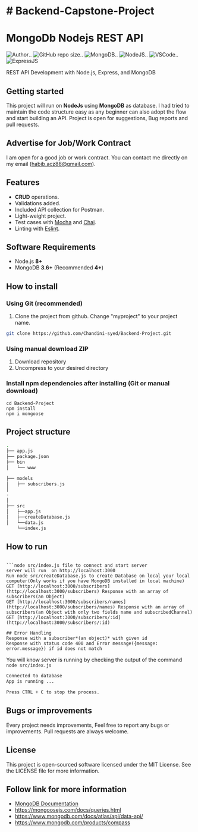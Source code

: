 # # Backend-Capstone-Project
# MongoDb Nodejs REST API

![Author](https://img.shields.io/badge/Author-Chandini%20Syed-blue).. ![GitHub repo size](https://img.shields.io/github/repo-size/Chandini-syed/Backend-Project)..   ![MongoDB](https://img.shields.io/badge/MongoDB-4EA94B?style=for-the-badge&logo=mongodb&logoColor=white).. ![NodeJS](https://img.shields.io/badge/Node.js-339933?style=for-the-badge&logo=nodedotjs&logoColor=white).. ![VSCode](https://img.shields.io/badge/VSCode-0078D4?style=for-the-badge&logo=visual%20studio%20code&logoColor=white).. ![ExpressJS](https://img.shields.io/badge/Express.js-000000?style=for-the-badge&logo=express&logoColor=white)
 

 REST API Development with Node.js, Express, and MongoDB

## Getting started

This project will run on **NodeJs** using **MongoDB** as database. I had tried to maintain the code structure easy as any beginner can also adopt the flow and start building an API. Project is open for suggestions, Bug reports and pull requests.

## Advertise for Job/Work Contract

I am open for a good job or work contract. You can contact me directly on my email ([habib.acz88@gmail.com](mailto:"habibacz88@gmail.com")).



## Features


-  **CRUD** operations.
- Validations added.
- Included API collection for Postman.
- Light-weight project.
- Test cases with [Mocha](https://mochajs.org/) and [Chai](https://www.chaijs.com/).
- Linting with [Eslint](https://eslint.org/).

## Software Requirements

- Node.js **8+**
- MongoDB **3.6+** (Recommended **4+**)

## How to install

### Using Git (recommended)

1.  Clone the project from github. Change "myproject" to your project name.

```bash
git clone https://github.com/Chandini-syed/Backend-Project.git
```

### Using manual download ZIP

1.  Download repository
2.  Uncompress to your desired directory

### Install npm dependencies after installing (Git or manual download)

```
cd Backend-Project
npm install
npm i mongoose
```



## Project structure

```sh
.
├── app.js
├── package.json
├── bin
│   └── www

├── models
│   ├── subscribers.js
│   
-
│ 
├── src
│   ├──app.js 
│   ├──createDatabase.js 
│   └──data.js 
    └──index.js 


```

## How to run

```node src/createDatabase.js file to create database

```node src/index.js file to connect and start server
server will run  on http://localhost:3000
Run node src/createDatabase.js to create Database on local your local computer(Only works if you have MongoDB installed in local machine)
GET [http://localhost:3000/subscribers](http://localhost:3000/subscribers) Response with an array of subscribers(an Object)
GET [http://localhost:3000/subscribers/names](http://localhost:3000/subscribers/names) Response with an array of subscribers(an Object with only two fields name and subscribedChannel)
GET [http://localhost:3000/subscribers/:id](http://localhost:3000/subscribers/:id)

## Error Handling
Response with a subscriber*(an object)* with given id
Response with status code 400 and Error message({message: error.message}) if id does not match
```

You will know server is running by checking the output of the command `node src/index.js`

```cmd
Connected to database
App is running ...

Press CTRL + C to stop the process.
```




## Bugs or improvements

Every project needs improvements, Feel free to report any bugs or improvements. Pull requests are always welcome.

## License

This project is open-sourced software licensed under the MIT License. See the LICENSE file for more information.
## Follow link for more information

- [MongoDB Documentation](https://docs.mongodb.com/manual/)
- https://mongoosejs.com/docs/queries.html
- https://www.mongodb.com/docs/atlas/api/data-api/
- https://www.mongodb.com/products/compass
